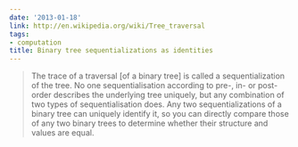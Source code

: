 ```yaml
---
date: '2013-01-18'
link: http://en.wikipedia.org/wiki/Tree_traversal
tags:
- computation
title: Binary tree sequentializations as identities
---
```


>The trace of a traversal [of a binary tree] is called a sequentialization of the tree. No one sequentialisation according to pre-, in- or post-order describes the underlying tree uniquely, but any combination of two types of sequentialisation does. Any two sequentializations of a binary tree can uniquely identify it, so you can directly compare those of any two binary trees to determine whether their structure and values are equal.
